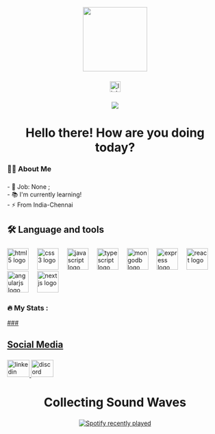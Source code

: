 <div align="center">
  <img height="150" src="https://media1.giphy.com/media/CuuSHzuc0O166MRfjt/giphy.gif?cid=ecf05e476wif321mpulm81eac9jlzrjj2wjgcmhzd0hwh7vi&ep=v1_gifs_search&rid=giphy.gif&ct=g"  />
</div>

###

<div align="center">
  <a href="https://www.linkedin.com/in/sri-balan-a3b68115a/" target="_blank">
    <img src="https://img.shields.io/static/v1?message=In&logo=linkedin&label=Linked&color=gray&logoColor=white&labelColor=0077B5&style=for-the-badge" height="25" alt="linkedin logo"  />
  </a>
</div>

###

<div align="center">
  <img src="https://visitor-badge.laobi.icu/badge?page_id=sribalan98.sribalan98&"  />
</div>

###

<h1 align="center">Hello there! How are you doing today?</h1>

###

<h3 align="left">👩‍💻  About Me</h3>

###

<p align="left">- 🔭 Job: None ;<br>- 📚 I'm currently learning!<br>- ⚡ From India-Chennai</p>

###

<h2 align="left">🛠 Language and tools</h2>

###

<div align="left">
  <img src="https://cdn.jsdelivr.net/gh/devicons/devicon/icons/html5/html5-original.svg" height="50" alt="html5 logo"  />
  <img width="12" />
  <img src="https://cdn.jsdelivr.net/gh/devicons/devicon/icons/css3/css3-original.svg" height="50" alt="css3 logo"  />
  <img width="12" />
  <img src="https://cdn.jsdelivr.net/gh/devicons/devicon/icons/javascript/javascript-original.svg" height="50" alt="javascript logo"  />
  <img width="12" />
  <img src="https://cdn.jsdelivr.net/gh/devicons/devicon/icons/typescript/typescript-original.svg" height="50" alt="typescript logo"  />
  <img width="12" />
  <img src="https://cdn.jsdelivr.net/gh/devicons/devicon/icons/mongodb/mongodb-original.svg" height="50" alt="mongodb logo"  />
  <img width="12" />
  <img src="https://cdn.jsdelivr.net/gh/devicons/devicon/icons/express/express-original.svg" height="50" alt="express logo"  />
  <img width="12" />
  <img src="https://cdn.jsdelivr.net/gh/devicons/devicon/icons/react/react-original.svg" height="50" alt="react logo"  />
  <img width="12" />
  <img src="https://cdn.jsdelivr.net/gh/devicons/devicon/icons/angularjs/angularjs-original.svg" height="50" alt="angularjs logo"  />
  <img width="12" />
  <img src="https://cdn.jsdelivr.net/gh/devicons/devicon/icons/nextjs/nextjs-original.svg" height="50" alt="nextjs logo"  />
</div>

###



<h3 align="left">🔥   My Stats :</h3>

<div align="center">
<a href="[https://github-readme-streak-stats.herokuapp.com/?user=sribalan98](https://github-readme-streak-stats.herokuapp.com/?user=sribalan98)">
</div>
###



<h2 align="left">Social Media</h2>

###

<div align="left">
  <a href="https://www.linkedin.com/in/sri-balan-a3b68115a/" target="_blank">
    <img src="https://raw.githubusercontent.com/maurodesouza/profile-readme-generator/master/src/assets/icons/social/linkedin/default.svg" width="52" height="40" alt="linkedin logo"  />
  </a>
  <a href="@sriyogod" target="_blank">
    <img src="https://raw.githubusercontent.com/maurodesouza/profile-readme-generator/master/src/assets/icons/social/discord/default.svg" width="52" height="40" alt="discord logo"  />
  </a>
</div>

###

<h1 align="center">Collecting Sound Waves</h1>

###

<div align="center">
  <a href="https://open.spotify.com/user/31onxz3spztg4kvfcpt4tiaai3su">
    <img src="https://spotify-recently-played-readme.vercel.app/api?user=31onxz3spztg4kvfcpt4tiaai3su&count=3&unique=true" alt="Spotify recently played"  />
  </a>
</div>

###
